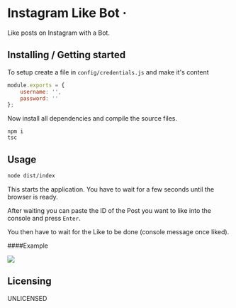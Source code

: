 # Instagram Like Bot &middot;

Like posts on Instagram with a Bot.

## Installing / Getting started

To setup create a file in ``config/credentials.js`` and make it's content 
```js
module.exports = {
    username: '',
    password: ''
};
```
Now install all dependencies and compile the source files.
```shell
npm i
tsc
```

## Usage

````bash
node dist/index
````
This starts the application. You have to wait for a few seconds until the browser is ready. 

After waiting you can paste the ID of the Post you want to like into the console and press ``Enter``.

You then have to wait for the Like to be done (console message once liked).

####Example

![](https://i.tiehm.me/9e76f1f1-6033-4428-9074-5406ede3974b.png)

## Licensing

UNLICENSED
